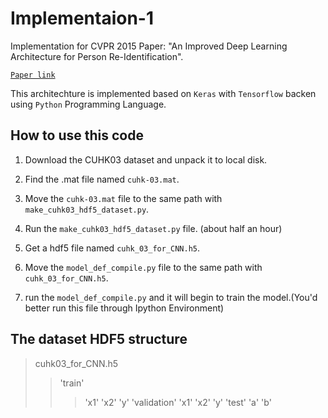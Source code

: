 # Implementaion-1

Implementation for CVPR 2015 Paper: "An Improved Deep Learning Architecture for Person Re-Identification".

[`Paper link`](http://www.cv-foundation.org/openaccess/content_cvpr_2015/papers/Ahmed_An_Improved_Deep_2015_CVPR_paper.pdf)

This architechture is implemented based on `Keras` with `Tensorflow` backen using `Python` Programming Language.

## How to use this code

1. Download the CUHK03 dataset and unpack it to local disk. 

2. Find the .mat file named `cuhk-03.mat`.

2. Move the `cuhk-03.mat` file to the same path with `make_cuhk03_hdf5_dataset.py`.

4. Run the `make_cuhk03_hdf5_dataset.py` file. (about half an hour)

5. Get a hdf5 file named `cuhk_03_for_CNN.h5`.

6. Move the `model_def_compile.py` file to the same path with `cuhk_03_for_CNN.h5`.

7. run the `model_def_compile.py` and it will begin to train the model.(You'd better run this file through Ipython Environment)

## The dataset HDF5 structure

>cuhk03_for_CNN.h5
>>'train'
>>>'x1'
>>>'x2'
>>>'y'
>>'validation'
>>>'x1'
>>>'x2'
>>>'y'
>>'test'
>>>'a'
>>>'b'
